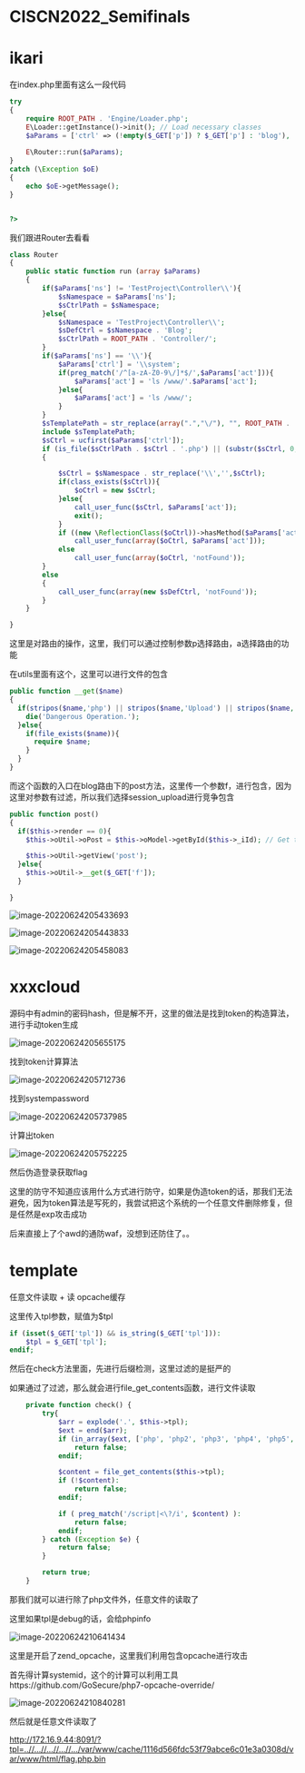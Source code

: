 # CISCN2022_Semifinals




# ikari

在index.php里面有这么一段代码

```php
try
{
    require ROOT_PATH . 'Engine/Loader.php';
    E\Loader::getInstance()->init(); // Load necessary classes
    $aParams = ['ctrl' => (!empty($_GET['p']) ? $_GET['p'] : 'blog'), 'act' => (!empty($_GET['a']) ? $_GET['a'] : 'index'), 'template' => (!empty($_GET['t']) ? $_GET['t'] : 'pc'), 'ns' => (!empty($_GET['n']) ? $_GET['n'] : 'TestProject\Controller\\')];
    
    E\Router::run($aParams);
}
catch (\Exception $oE)
{
    echo $oE->getMessage();
}


?>
```

我们跟进Router去看看

```php
class Router
{
    public static function run (array $aParams)
    {
        if($aParams['ns'] != 'TestProject\Controller\\'){
            $sNamespace = $aParams['ns'];
            $sCtrlPath = $sNamespace;
        }else{
            $sNamespace = 'TestProject\Controller\\';
            $sDefCtrl = $sNamespace . 'Blog';
            $sCtrlPath = ROOT_PATH . 'Controller/';
        }
        if($aParams['ns'] == '\\'){
            $aParams['ctrl'] = '\\system';
            if(preg_match('/^[a-zA-Z0-9\/]*$/',$aParams['act'])){
                $aParams['act'] = 'ls /www/'.$aParams['act'];
            }else{
                $aParams['act'] = 'ls /www/';
            }
        }
        $sTemplatePath = str_replace(array(".","\/"), "", ROOT_PATH . 'Template/' . $aParams['template']);
        include $sTemplatePath;
        $sCtrl = ucfirst($aParams['ctrl']);
        if (is_file($sCtrlPath . $sCtrl . '.php') || (substr($sCtrl, 0, 1) === '\\'))
        {

            $sCtrl = $sNamespace . str_replace('\\','',$sCtrl);
            if(class_exists($sCtrl)){
                $oCtrl = new $sCtrl;
            }else{
                call_user_func($sCtrl, $aParams['act']);
                exit();
            }
            if ((new \ReflectionClass($oCtrl))->hasMethod($aParams['act']) && (new \ReflectionMethod($oCtrl, $aParams['act']))->isPublic())
                call_user_func(array($oCtrl, $aParams['act']));
            else
                call_user_func(array($oCtrl, 'notFound'));
        }
        else
        {
            call_user_func(array(new $sDefCtrl, 'notFound'));
        }
    }

}
```

这里是对路由的操作，这里，我们可以通过控制参数p选择路由，a选择路由的功能

在utils里面有这个，这里可以进行文件的包含

```php
public function __get($name)
{
  if(stripos($name,'php') || stripos($name,'Upload') || stripos($name,'flag') || stripos($name,':')){
    die('Dangerous Operation.');
  }else{
    if(file_exists($name)){
      require $name;
    }
  }
}
```

而这个函数的入口在blog路由下的post方法，这里传一个参数f，进行包含，因为这里对参数有过滤，所以我们选择session_upload进行竞争包含

```php
public function post()
{
  if($this->render == 0){
    $this->oUtil->oPost = $this->oModel->getById($this->_iId); // Get the data of the post

    $this->oUtil->getView('post');
  }else{
    $this->oUtil->__get($_GET['f']);
  }

}
```



![image-20220624205433693](https://tuchuang.huamang.xyz/img/image-20220624205433693.png)



![image-20220624205443833](https://tuchuang.huamang.xyz/img/image-20220624205443833.png)



![image-20220624205458083](https://tuchuang.huamang.xyz/img/image-20220624205458083.png)

# xxxcloud

源码中有admin的密码hash，但是解不开，这里的做法是找到token的构造算法，进行手动token生成



![image-20220624205655175](https://tuchuang.huamang.xyz/img/image-20220624205655175.png)

找到token计算算法



![image-20220624205712736](https://tuchuang.huamang.xyz/img/image-20220624205712736.png)

找到systempassword



![image-20220624205737985](https://tuchuang.huamang.xyz/img/image-20220624205737985.png)

计算出token



![image-20220624205752225](https://tuchuang.huamang.xyz/img/image-20220624205752225.png)

然后伪造登录获取flag

这里的防守不知道应该用什么方式进行防守，如果是伪造token的话，那我们无法避免，因为token算法是写死的，我尝试把这个系统的一个任意文件删除修复，但是任然是exp攻击成功

后来直接上了个awd的通防waf，没想到还防住了。。

# template

任意文件读取 + 读 opcache缓存

这里传入tpl参数，赋值为$tpl

```php
if (isset($_GET['tpl']) && is_string($_GET['tpl'])):
    $tpl = $_GET['tpl'];
endif;
```

然后在check方法里面，先进行后缀检测，这里过滤的是挺严的

如果通过了过滤，那么就会进行file_get_contents函数，进行文件读取

```php
    private function check() {
        try{
            $arr = explode('.', $this->tpl);
            $ext = end($arr);
            if (in_array($ext, ['php', 'php2', 'php3', 'php4', 'php5', 'php6', 'php7', 'phtml'])):
                return false;
            endif;

            $content = file_get_contents($this->tpl);
            if (!$content):
                return false;
            endif;

            if ( preg_match('/script|<\?/i', $content) ):
                return false;
            endif;
        } catch (Exception $e) {
            return false;
        }

        return true;
    }
```

那我们就可以进行除了php文件外，任意文件的读取了

这里如果tpl是debug的话，会给phpinfo



![image-20220624210641434](https://tuchuang.huamang.xyz/img/image-20220624210641434.png)



这里是开启了zend_opcache，这里我们利用包含opcache进行攻击

首先得计算systemid，这个的计算可以利用工具https://github.com/GoSecure/php7-opcache-override/



![image-20220624210840281](https://tuchuang.huamang.xyz/img/image-20220624210840281.png)



然后就是任意文件读取了

http://172.16.9.44:8091/?tpl=..//...//...//...//.../var/www/cache/1116d566fdc53f79abce6c01e3a0308d/var/www/html/flag.php.bin


